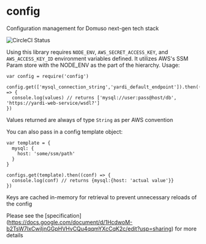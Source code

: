 # config
Configuration management for Domuso next-gen tech stack

![CircleCI Status](https://circleci.com/gh/Domuso/config.svg?style=shield&circle-token=b9acc16e755de9410b485b2c2edc8869966af746)

Using this library requires `NODE_ENV`, `AWS_SECRET_ACCESS_KEY`, and `AWS_ACCESS_KEY_ID` environment variables defined.  It utilizes AWS's SSM Param store with the NODE_ENV as the part of the hierarchy.  Usage:

```
var config = require('config')

config.get(['mysql_connection_string','yardi_default_endpoint']).then((values) => {
  console.log(values) // returns ['mysql://user:pass@host/db', 'https://yardi-web-service/wsdl?']
})

```

Values returned are always of type `String` as per AWS convention

You can also pass in a config template object:

```
var template = {
  mysql: {
    host: 'some/ssm/path'
  }
}

configs.get(template).then((conf) => {
  console.log(conf) // returns {mysql:{host: 'actual value'}}
})
```

Keys are cached in-memory for retrieval to prevent unnecessary reloads of the config

Please see the [specification]
(https://docs.google.com/document/d/1HcdwoM-b2TsW7lxCwiIjnGGpHVHvCQu4qqmYXcCqK2c/edit?usp=sharing) for more details